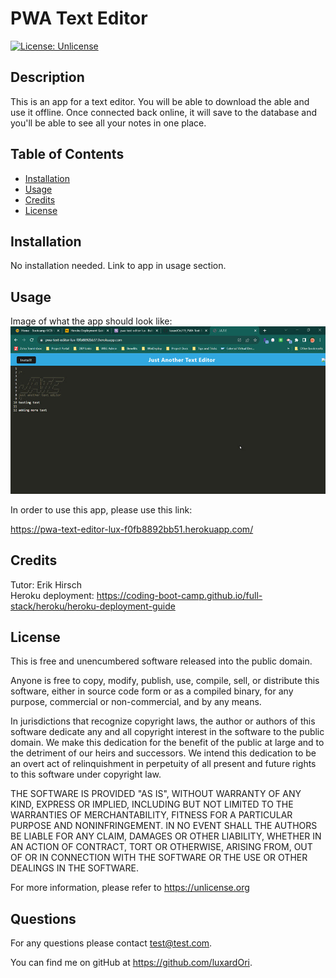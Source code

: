 # PWA Text Editor
  [![License: Unlicense](https://img.shields.io/badge/license-Unlicense-blue.svg)](http://unlicense.org/)

## Description

This is an app for a text editor. You will be able to download the able and use it offline. Once connected back online, it will save to the database and you'll be able to see all your notes in one place.

## Table of Contents

- [Installation](#installation)
- [Usage](#usage)
- [Credits](#credits)
- [License](#license)
    
## Installation

No installation needed. Link to app in usage section.

## Usage

Image of what the app should look like:
![alt text](client/dist/assets/images/jate_editor.jpg)

In order to use this app, please use this link:  

https://pwa-text-editor-lux-f0fb8892bb51.herokuapp.com/  

## Credits

Tutor: Erik Hirsch  
Heroku deployment: https://coding-boot-camp.github.io/full-stack/heroku/heroku-deployment-guide  

## License
        
This is free and unencumbered software released into the public domain.

Anyone is free to copy, modify, publish, use, compile, sell, or
distribute this software, either in source code form or as a compiled
binary, for any purpose, commercial or non-commercial, and by any
means.

In jurisdictions that recognize copyright laws, the author or authors
of this software dedicate any and all copyright interest in the
software to the public domain. We make this dedication for the benefit
of the public at large and to the detriment of our heirs and
successors. We intend this dedication to be an overt act of
relinquishment in perpetuity of all present and future rights to this
software under copyright law.

THE SOFTWARE IS PROVIDED "AS IS", WITHOUT WARRANTY OF ANY KIND,
EXPRESS OR IMPLIED, INCLUDING BUT NOT LIMITED TO THE WARRANTIES OF
MERCHANTABILITY, FITNESS FOR A PARTICULAR PURPOSE AND NONINFRINGEMENT.
IN NO EVENT SHALL THE AUTHORS BE LIABLE FOR ANY CLAIM, DAMAGES OR
OTHER LIABILITY, WHETHER IN AN ACTION OF CONTRACT, TORT OR OTHERWISE,
ARISING FROM, OUT OF OR IN CONNECTION WITH THE SOFTWARE OR THE USE OR
OTHER DEALINGS IN THE SOFTWARE.

For more information, please refer to <https://unlicense.org>

## Questions

For any questions please contact test@test.com.

You can find me on gitHub at https://github.com/luxardOri.
